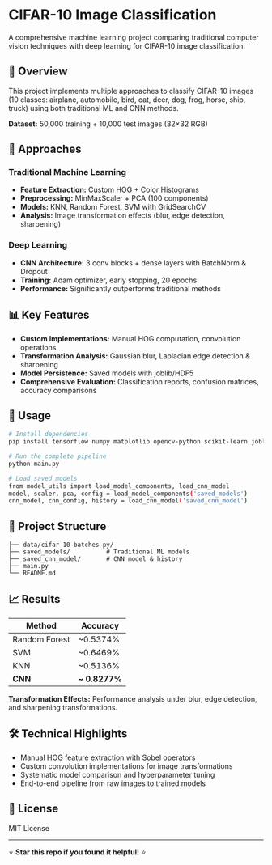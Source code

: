 # CIFAR-10 Image Classification

A comprehensive machine learning project comparing traditional computer vision techniques with deep learning for CIFAR-10 image classification.

## 🎯 Overview

This project implements multiple approaches to classify CIFAR-10 images (10 classes: airplane, automobile, bird, cat, deer, dog, frog, horse, ship, truck) using both traditional ML and CNN methods.

**Dataset:** 50,000 training + 10,000 test images (32×32 RGB)

## 🔧 Approaches

### Traditional Machine Learning
- **Feature Extraction:** Custom HOG + Color Histograms
- **Preprocessing:** MinMaxScaler + PCA (100 components)
- **Models:** KNN, Random Forest, SVM with GridSearchCV
- **Analysis:** Image transformation effects (blur, edge detection, sharpening)

### Deep Learning
- **CNN Architecture:** 3 conv blocks + dense layers with BatchNorm & Dropout
- **Training:** Adam optimizer, early stopping, 20 epochs
- **Performance:** Significantly outperforms traditional methods

## 📊 Key Features

- **Custom Implementations:** Manual HOG computation, convolution operations
- **Transformation Analysis:** Gaussian blur, Laplacian edge detection & sharpening
- **Model Persistence:** Saved models with joblib/HDF5
- **Comprehensive Evaluation:** Classification reports, confusion matrices, accuracy comparisons

## 🚀 Usage

```bash
# Install dependencies
pip install tensorflow numpy matplotlib opencv-python scikit-learn joblib

# Run the complete pipeline
python main.py

# Load saved models
from model_utils import load_model_components, load_cnn_model
model, scaler, pca, config = load_model_components('saved_models')
cnn_model, cnn_config, history = load_cnn_model('saved_cnn_model')
```

## 📁 Project Structure

```
├── data/cifar-10-batches-py/
├── saved_models/          # Traditional ML models
├── saved_cnn_model/       # CNN model & history
├── main.py
└── README.md
```

## 📈 Results

| Method | Accuracy |
|--------|----------|
| Random Forest | ~0.5374% |
| SVM | ~0.6469% |
| KNN | ~0.5136% |
| **CNN** | **~ 0.8277%** |

**Transformation Effects:** Performance analysis under blur, edge detection, and sharpening transformations.

## 🛠️ Technical Highlights

- Manual HOG feature extraction with Sobel operators
- Custom convolution implementations for image transformations
- Systematic model comparison and hyperparameter tuning
- End-to-end pipeline from raw images to trained models

## 📄 License

MIT License

---

⭐ **Star this repo if you found it helpful!** ⭐
